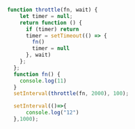 <!--
title: 节流throttle,
categories: 技术,
path: /articleDetail,
comments: true,
photos: javascript,
date: 2019-04-20 18:31:40,
tags: ,
keywords: ,
description: 
-->

```js

  function throttle(fn, wait) {
      let timer = null;
      return function () {
        if (timer) return
        timer = setTimeout(() => {
          fn()
          timer = null
        }, wait)
      };
    };
    function fn() {
      console.log(11)
    }
    setInterval(throttle(fn, 2000), 100);

    setInterval(()=>{
        console.log("12")
    },1000);
```